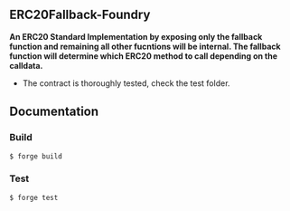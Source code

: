 ## ERC20Fallback-Foundry

**An ERC20 Standard Implementation by exposing only the fallback function and remaining all other fucntions will be internal. The fallback function will determine which ERC20 method to call depending on the calldata.**

- The contract is thoroughly tested, check the test folder.

## Documentation

### Build

```shell
$ forge build
```

### Test

```shell
$ forge test
```

